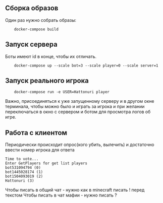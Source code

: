 ## Сборка образов
Один раз нужно собрать образы:
```
    docker-compose build
```
## Запуск сервера
Боты имеют id в конце, чтобы их отличать.
```
    docker-compose up --scale bot=3 --scale player=0 --scale server=1
```

## Запуск реального игрока
```
    docker-compose run -e USER=Hattonuri player
```
Важно, присоединяться к уже запущенному серверу и
в другом окне терминала, чтобы можно было и играть за игрока и при желании переключаться
в окно с сервером и ботом для просмотра логов об игре.

## Работа с клиентом

Периодически происходит опрос(кого убить, вылечить) и достаточно ввести номер игрока для ответа
```
Time to vote...
Enter GetPlayers for get list players
bot531094794 (0)
bot1445028174 (1)
bot1504093019 (2)
Hattonuri (3)
```

Чтобы писать в общий чат - нужно как в minecraft писать ! перед текстом
Чтобы писать в чат мафии - нужно писать ?